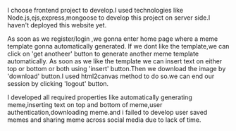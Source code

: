 I choose frontend project to develop.I used technologies like Node.js,ejs,express,mongoose to develop this project on server side.I haven't deployed this website yet.

As soon as we register/login ,we gonna enter home page where a meme template gonna automatically generated. If we dont like the template,we can click on 'get anotheer' button to generate another meme template automatically.
As soon as we like the template we can insert text on either top or bottom or both using 'insert' button.Then we download the  image by 'download' button.I used html2canvas method to do so.we can end our session by clicking 'logout' button.

I developed all required properties like automatically generating meme,inserting text on top and bottom of meme,user authentication,downloading meme.and i failed to develop user saved memes and sharing meme across social media due to lack of time.

